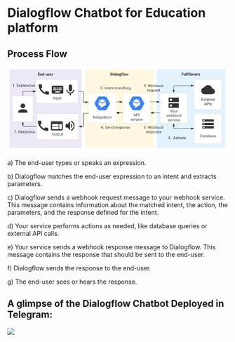 # Dialogflow Chatbot for Education platform

## Process Flow

![](images/process_flow.png)

a)	The end-user types or speaks an expression.

b)	Dialogflow matches the end-user expression to an intent and extracts parameters.

c)	Dialogflow sends a webhook request message to your webhook service. This message contains information about       the matched intent, the action, the parameters, and the response defined for the intent.

d)	Your service performs actions as needed, like database queries or external API calls.

e)	Your service sends a webhook response message to Dialogflow. This message contains the response that should be     sent to the end-user.

f)	Dialogflow sends the response to the end-user.

g)	The end-user sees or hears the response.

## A glimpse of the Dialogflow Chatbot Deployed in Telegram:

![](images/video.gif)

